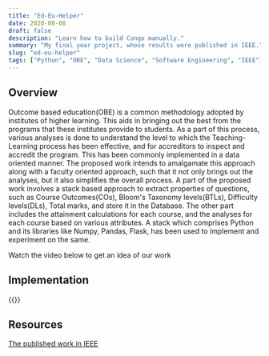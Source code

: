 ```yaml
---
title: "Ed-Eu-Helper"
date: 2020-08-08
draft: false
description: "Learn how to build Congo manually."
summary: "My final year project, whose results were published in IEEE."
slug: "ed-eu-helper"
tags: ["Python", "OBE", "Data Science", "Software Engineering", "IEEE"]
---
```


## Overview

Outcome based education(OBE) is a common methodology adopted by institutes of higher learning. This aids in bringing out the best from the programs that these institutes provide to students. As a part of this process, various analyses is done to understand the level to which the Teaching-Learning process has been effective, and for accreditors to inspect and accredit the program. This has been commonly implemented in a data oriented manner. The proposed work intends to amalgamate this approach along with a faculty oriented approach, such that it not only brings out the analyses, but it also simplifies the overall process. A part of the proposed work involves a stack based approach to extract properties of questions, such as Course Outcomes(COs), Bloom's Taxonomy levels(BTLs), Difficulty levels(DLs), Total marks, and store it in the Database. The other part includes the attainment calculations for each course, and the analyses for each course based on various attributes. A stack which comprises Python and its libraries like Numpy, Pandas, Flask, has been used to implement and experiment on the same.

Watch the video below to get an idea of our work

## Implementation

{{<youtube rOaroc3-5d8>}}

## Resources

[The published work in IEEE](https://ieeexplore.ieee.org/document/10011095)
